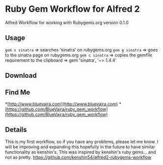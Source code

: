 Ruby Gem Workflow for Alfred 2
==============================

Alfred Workflow for working with Rubygems.org
version 0.1.0

## Usage
`gem s sinatra` => searches 'sinatra' on rubygems.org
`gem g sinatra` => goes to the sinatra page on rubygems.org
`gem c sinatra` => copies the gemfile requirement to the clipboard
			 	        => gem 'sinatra', '~> 1.4.4'

## Download


## Find Me

*[http://www.bluevajra.com](http://www.bluevajra.com)
*[https://github.com/BlueVajra/ruby_gem_workflow](https://github.com/BlueVajra/ruby_gem_workflow)

## Details

This is my first workflow, so if you have any problems, please let me know. I will be improving and expanding this hopefully in the future to have similar functionality as kenshin's. This was inspired by kenshin's ruby gems... and not as pretty. https://github.com/kenshin54/alfred2-rubygems-workflow
